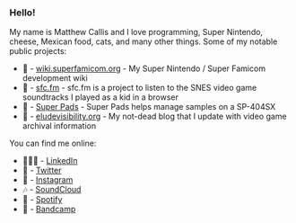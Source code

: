 ### Hello!

My name is Matthew Callis and I love programming, Super Nintendo, cheese, Mexican food, cats, and many other things. Some of my notable public projects:

- 🤔 - [wiki.superfamicom.org](https://wiki.superfamicom.org/) - My Super Nintendo / Super Famicom development wiki
- 🎹 - [sfc.fm](https://sfc.fm/) - sfc.fm is a project to listen to the SNES video game soundtracks I played as a kid in a browser
- 🥁 - [Super Pads](https://github.com/MatthewCallis/super-pads) - Super Pads helps manage samples on a SP-404SX
- 🔭 - [eludevisibility.org](https://eludevisibility.org/) - My not-dead blog that I update with video game archival information

You can find me online:

- 👩🏼‍🚀 - [LinkedIn](https://linkedin.com/in/matthewcallis/)
- 🦚 - [Twitter](https://twitter.com/superfamicom)
- 📸 - [Instagram](https://www.instagram.com/matthewcallis/)
- 🎶 - [SoundCloud](https://soundcloud.com/superfamicom)
- 🎷 - [Spotify](https://open.spotify.com/artist/0FYTwSXr4Q7Ujml4wW7Y97)
- 🎸 - [Bandcamp](https://matthewcallis.bandcamp.com/)
